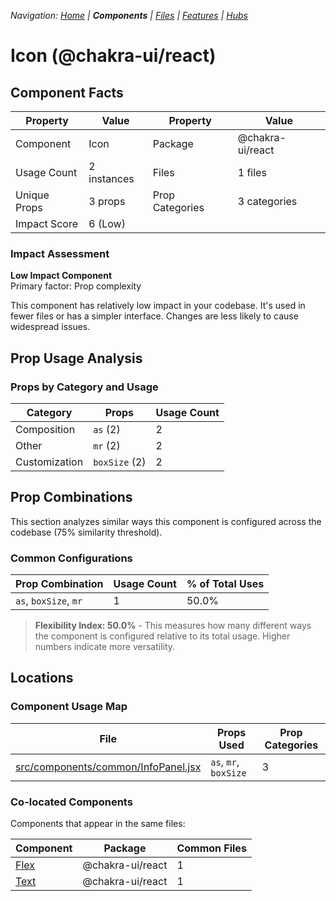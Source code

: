
*Navigation: [Home](../../index.md) | **Components** | [Files](../../files.md) | [Features](../../features.md) | [Hubs](../../hubs.md)*



# Icon (@chakra-ui/react)

## Component Facts

| Property | Value | Property | Value |
|----------|-------|----------|-------|
| Component | Icon | Package | @chakra-ui/react |
| Usage Count | 2 instances | Files | 1 files |
| Unique Props | 3 props | Prop Categories | 3 categories |
| Impact Score | 6 (Low) | | |

### Impact Assessment

**Low Impact Component**  
Primary factor: Prop complexity

This component has relatively low impact in your codebase. It&#x27;s used in fewer files or has a simpler interface. Changes are less likely to cause widespread issues.

## Prop Usage Analysis

### Props by Category and Usage

| Category | Props | Usage Count |
|----------|-------|-------------|
| Composition | `as` (2) | 2 |
| Other | `mr` (2) | 2 |
| Customization | `boxSize` (2) | 2 |

## Prop Combinations

This section analyzes similar ways this component is configured across the codebase (75% similarity threshold).

### Common Configurations

| Prop Combination | Usage Count | % of Total Uses |
|------------------|-------------|----------------|
| `as`, `boxSize`, `mr` | 1 | 50.0% |

> **Flexibility Index: 50.0%** - This measures how many different ways the component is configured relative to its total usage. Higher numbers indicate more versatility.

## Locations

### Component Usage Map

| File | Props Used | Prop Categories |
|------|------------|----------------|
| [src/components/common/InfoPanel.jsx](https://github.com/star4beam/react-import-analyzer/blob/main/test-project/src/components/common/InfoPanel.jsx) | `as`, `mr`, `boxSize` | 3 |

### Co-located Components
Components that appear in the same files:

| Component | Package | Common Files |
|-----------|---------|--------------|
| [Flex](../@chakra-ui_react/Flex.md) | @chakra-ui/react | 1 |
| [Text](../@chakra-ui_react/Text.md) | @chakra-ui/react | 1 |
